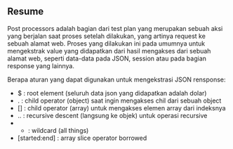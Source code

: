 ## Resume
Post processors adalah bagian dari test plan yang merupakan sebuah aksi yang berjalan saat proses setelah dilakukan, yang artinya request ke sebuah alamat web. Proses yang dilakukan ini pada umumnya untuk mengekstrak value yang didapatkan dari hasil mengakses dari sebuah alamat web, seperti data-data pada JSON, session atau pada bagian response yang lainnya.

Berapa aturan yang dapat digunakan untuk mengekstrasi JSON rensponse:
- $ : root element (seluruh data json yang didapatkan adalah dolar)
- . : child operator (object) saat ingin mengakses chil dari sebuah object
- [] : child operator (array) untuk mengakses elemen array dari indeksnya
- .. : recursive descent (langsung ke objek) untuk operasi recursive 
- * : wildcard (all things)
- [started:end] : array slice operator borrowed
